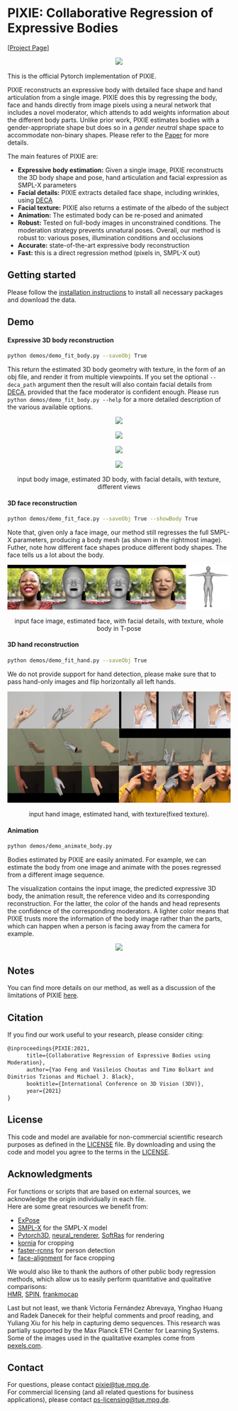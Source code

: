 # PIXIE: Collaborative Regression of Expressive Bodies

<!-- [![report](https://img.shields.io/badge/arxiv-report-red)]() -->

[[Project Page](https://pixie.is.tue.mpg.de/)] 
<!-- [[Supp. Mat.]()] -->


<p align="center"> 
<img src="https://pixie.is.tue.mpg.de/media/upload/teaser_v2_option1_overlay_thinner.png">
</p>
<p align="center"><p align="center">

This is the official Pytorch implementation of PIXIE. 

PIXIE reconstructs an expressive body with detailed face shape and hand articulation from a single image.
PIXIE does this by regressing the body, face and hands directly from image pixels using a neural network that includes a novel moderator, which attends to add weights information about the different body parts.
Unlike prior work, PIXIE estimates bodies with a gender-appropriate shape but does so in a *gender neutral* shape space to accommodate non-binary shapes. 
Please refer to the [Paper](https://ps.is.mpg.de/uploads_file/attachment/attachment/667/PIXIE_3DV_CR.pdf) for more details.

The main features of PIXIE are:

* **Expressive body estimation:** Given a single image, PIXIE reconstructs the 3D body shape and pose, hand articulation and facial expression as SMPL-X parameters 
* **Facial details:** PIXIE extracts detailed face shape, including wrinkles, using [DECA](https://github.com/YadiraF/DECA)
* **Facial texture:** PIXIE also returns a estimate of the albedo of the subject
* **Animation:** The estimated body can be re-posed and animated
* **Robust:** Tested on full-body images in unconstrained conditions. The moderation strategy 
prevents unnatural poses. Overall, our method is robust to: various poses, illumination conditions and occlusions
* **Accurate:** state-of-the-art expressive body reconstruction
* **Fast:** this is a direct regression method (pixels in, SMPL-X out)
<!-- 
## Table of Contents
  * [Getting started](#getting-started)
    * [Requirements](#requirements)
    * [Pre-trained model and data](#pre-trained-model-and-data)
  * [Demo](#demo)
    * [Expressive 3D body reconstruction](#expressive-3d-body-reconstruction)
    * [3D face reconstruction](#3d-face-reconstruction)
    * [3D hand reconstruction](#3d-hand-reconstruction)
    * [Animation](#animation)
  * [Citation](#citation)
  * [License](#license)
  * [Acknowledgments](#acknowledgments)
  * [Contact](#contact) -->

## Getting started
Please follow the [installation instructions](Doc/docs/getting_started.md) to
install all necessary packages and download the data.

## Demo
#### Expressive 3D body reconstruction
```bash
python demos/demo_fit_body.py --saveObj True 
``` 
This return the estimated 3D body geometry with texture, in the form of an
obj file, and render it from multiple viewpoints. 
If you set the optional `--deca_path` argument then the result will also contain facial details from [DECA](https://github.com/YadiraF/DECA),
provided that the face moderator is confident enough.
Please run `python demos/demo_fit_body.py --help` for a more detailed
description of the various available options. 

<!-- <p align="center">    -->
<!-- <img src="TestSamples/body/results/4_vis.gif"> -->
<!-- </p>     -->
<!-- <p align="center">    -->
<!-- <img src="TestSamples/body/results/mtc_09_vis.gif"> -->
<!-- </p>   -->
<p align="center">   
<img src="Doc/images/GettyImages-545880635_vis.gif">
<!-- <img src="https://www.dropbox.com/s/zv9ciirh9qw8794/GettyImages-545880635_vis.gif?raw=1"> -->
</p>  
<p align="center">   
<img src="Doc/images/photo-of-woman-holding-mobile-phone-3762372_vis.gif">
<!-- <img src="https://www.dropbox.com/s/7m5aosn2vwxc48e/photo-of-woman-holding-mobile-phone-3762372_vis.gif?raw=1"> -->
</p>  
<p align="center">   
<img src="Doc/images/pexels-luis-miguel-p-bonilla-3551487_vis.gif">
<!-- <img src="https://www.dropbox.com/s/4ci3erddzbuhvzu/pexels-luis-miguel-p-bonilla-3551487_vis.gif?raw=1"> -->
</p> 
<p align="center">   
<img src="Doc/images/pexels-nathan-cowley-1300520_vis.gif">
<!-- <img src="https://www.dropbox.com/s/lv520ps864e60cc/pexels-nathan-cowley-1300520_vis.gif?raw=1"> -->
</p>  
<!-- <p align="center">   
<img src="TestSamples/body/results/woman-in-white-dress-3830468_vis.gif", height="220">
</p>    -->
<!-- You can also generate an obj file (which can be opened with Meshlab) that includes facial textures. -->
<p align="center">input body image, estimated 3D body, with facial details, with texture, different views<p align="center">


#### 3D face reconstruction
```bash
python demos/demo_fit_face.py --saveObj True --showBody True
```   
Note that, given only a face image, our method still regresses the full SMPL-X parameters, producing a body mesh (as shown in the rightmost image). Futher, note how different face shapes produce different body shapes.  The face tells us a lot about the body.

<p align="center">   
<img src="Doc/images/face.gif">
</p>  
<p align="center">input face image, estimated face, with facial details, with texture, whole body in T-pose<p align="center">

#### 3D hand reconstruction
```bash
python demos/demo_fit_hand.py --saveObj True
```   
We do not provide support for hand detection, please make sure that to pass
hand-only images and flip horizontally all left hands. 

<p align="center">   
<img src="Doc/images/hand.png">
</p>  
<p align="center">input hand image, estimated hand, with texture(fixed texture).<p align="center">

#### Animation
```bash
python demos/demo_animate_body.py 
``` 
Bodies estimated by PIXIE are easily animated.  For example, we can estimate the body from one image and animate with the poses regressed from a different image sequence.  
 
The visualization contains the input image, the predicted expressive 3D body, the animation result, the reference video and its corresponding reconstruction. For the latter, the color of the hands and head represents the confidence of the corresponding moderators. A lighter color means that PIXIE trusts more the information of the body image rather than the parts, which can happen when a person is facing away from the camera for example.  

<p align="center">   
<img src="Doc/images/animation.gif">
</p>  
<!-- <p align="center">   
<img src="Doc/images/animation_yao.gif">
</p>   -->
<!-- <p align="center">input image, predicted expressive 3D body, the animation result, the reference video and -->
<!-- its corresponding reconstruction. <p align="center"> -->

<!-- ## Qualitative Comparison to other methods -->

## Notes

You can find more details on our method, as well as a discussion of the
limitations of PIXIE [here](Doc/docs/notes.md).

<!-- ## Todo
- [ ] online demo (that given a single image, view the estimated smplx mesh and download it as obj file)
- [ ] training code  -->

## Citation
If you find our work useful to your research, please consider citing:
```
@inproceedings{PIXIE:2021,
      title={Collaborative Regression of Expressive Bodies using Moderation}, 
      author={Yao Feng and Vasileios Choutas and Timo Bolkart and Dimitrios Tzionas and Michael J. Black},
      booktitle={International Conference on 3D Vision (3DV)},
      year={2021}
}
```

## License
This code and model are available for non-commercial scientific research purposes as defined in the [LICENSE](https://github.com/YadiraF/PIXIE/blob/master/LICENSE) file.
By downloading and using the code and model you agree to the terms in the [LICENSE](https://github.com/YadiraF/PIXIE/blob/master/LICENSE). 

## Acknowledgments
For functions or scripts that are based on external sources, we acknowledge the origin individually in each file.  
Here are some great resources we benefit from:  
- [ExPose](https://github.com/vchoutas/expose)  
- [SMPL-X](https://github.com/vchoutas/smplx) for the SMPL-X model  
- [Pytorch3D](https://pytorch3d.org/), [neural_renderer](https://github.com/daniilidis-group/neural_renderer), [SoftRas](https://github.com/ShichenLiu/SoftRas) for rendering  
- [kornia](https://github.com/kornia/kornia) for cropping
- [faster-rcnns](https://pytorch.org/docs/stable/torchvision/models.html#faster-r-cnn) for person detection
- [face-alignment](https://github.com/1adrianb/face-alignment) for face cropping   

We would also like to thank the authors of other public body regression methods, which allow us to easily perform quantitative and qualitative comparisons:  
[HMR](https://github.com/akanazawa/hmr), [SPIN](https://github.com/nkolot/SPIN), [frankmocap](https://github.com/facebookresearch/frankmocap)

Last but not least, we thank Victoria Fernández Abrevaya, Yinghao Huang and Radek Danecek for their
helpful comments and proof reading, and Yuliang Xiu for his help in capturing
demo sequences. This research was partially supported by the Max Planck ETH Center for Learning Systems.
Some of the images used in the qualitative examples come from [pexels.com](https://www.pexels.com).

## Contact
For questions, please contact [pixie@tue.mpg.de](mailto:pixie@tue.mpg.de).   
For commercial licensing (and all related questions for business applications), please contact [ps-licensing@tue.mpg.de](mailto:ps-licensing@tue.mpg.de).
